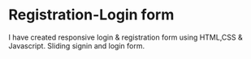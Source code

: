 # Registration-Login form
I have created responsive login & registration form using HTML,CSS & Javascript.
Sliding signin and login form.

